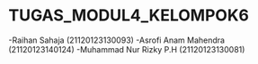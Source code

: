 # TUGAS_MODUL4_KELOMPOK6
-Raihan Sahaja (21120123130093)
-Asrofi Anam Mahendra (21120123140124)
-Muhammad Nur Rizky P.H (21120123130081)
